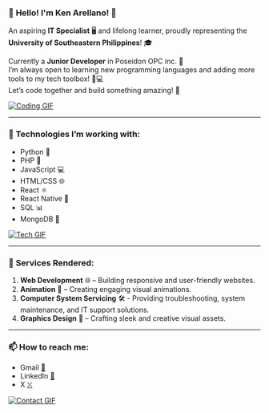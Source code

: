 ### 🎉 **Hello! I'm Ken Arellano!** 🎉  
An aspiring **IT Specialist** 🖥️ and lifelong learner, proudly representing the **University of Southeastern Philippines**! 🎓  

Currently a **Junior Developer** in Poseidon OPC inc. 💼  
I’m always open to learning new programming languages and adding more tools to my tech toolbox! 🔧💻  
Let’s code together and build something amazing! 🚀  

[![Coding GIF](https://media.giphy.com/media/YvYy1dtfUzLJm/200.gif)](https://github.com)  

---

### 🔧 **Technologies I’m working with:**  
- Python 🐍  
- PHP 🐘  
- JavaScript 💻  
- HTML/CSS 🌐
- React ⚛️
- React Native 📱
- SQL 📊  
- MongoDB 🍃  

[![Tech GIF](https://media3.giphy.com/media/QNFhOolVeCzPQ2Mx85/giphy.gif)](https://www.github.com)  

---

### 💼 **Services Rendered:**  
1. **Web Development** 🌐 – Building responsive and user-friendly websites.  
2. **Animation** 🎥 – Creating engaging visual animations.
3. **Computer System Servicing** 🛠️ - Providing troubleshooting, system maintenance, and IT support solutions.
4. **Graphics Design** 🎨 – Crafting sleek and creative visual assets.  

---

### 📫 **How to reach me:**  

- Gmail [📧](mailto:Keanarellano53@gmail.com)  
- LinkedIn [🔗](https://www.linkedin.com/in/ken-jerold-arellano-3334b42ab/)  
- X [⛌](https://x.com/NoobieSpark)  

[![Contact GIF](https://media.giphy.com/media/l4FGHAx9kmM7AzwtO/giphy.gif)](https://github.com)  
